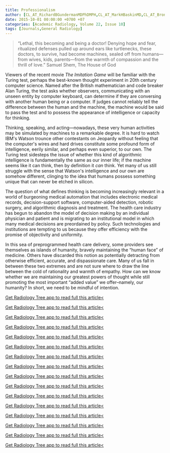 ```yaml
---
title: Professionalism
author: [CL_AT_RichardBGundermanMDPhDMPH,CL_AT_MarkHBaskinMD,CL_AT_BronPBrownMDMA]
date: 2015-10-01 00:00:00 +0700 +07
categories: [Academic Radiology, Volume 22, Issue 10]
tags: [Journals,General Radiology]
---
```

> “Lethal, this becoming and being a doctor! Denying hope and fear, ritualized defenses pulled up around ears like turtlenecks, these doctors, to survive, had become machines, sealed off from humans—from wives, kids, parents—from the warmth of compassion and the thrill of love.”  Samuel Shem, The House of God

Viewers of the recent movie _The Imitation Game_ will be familiar with the Turing test, perhaps the best-known thought experiment in 20th century computer science. Named after the British mathematician and code breaker Alan Turing, the test asks whether observers, communicating with an unseen entity by computer keyboard, can determine if they are conversing with another human being or a computer. If judges cannot reliably tell the difference between the human and the machine, the machine would be said to pass the test and to possess the appearance of intelligence or capacity for thinking.

Thinking, speaking, and acting—nowadays, these very human activities may be simulated by machines to a remarkable degree. It is hard to watch IBM's Watson trounce other contestants on Jeopardy without feeling that the computer's wires and hard drives constitute some profound form of intelligence, eerily similar, and perhaps even superior, to our own. The Turing test sidesteps the issue of whether this kind of algorithmic intelligence is fundamentally the same as our inner life; if the machine seems like it can think, then by definition it _can_ think. Yet many of us still struggle with the sense that Watson's intelligence and our own are somehow different, clinging to the idea that humans possess something unique that can never be etched in silicon.

The question of what defines thinking is becoming increasingly relevant in a world of burgeoning medical automation that includes electronic medical records, decision-support software, computer-aided detection, robotic surgery, and algorithmic diagnosis and treatment. The health care industry has begun to abandon the model of decision making by an individual physician and patient and is migrating to an institutional model in which many medical decisions are preordained by policy. Such technologies and institutions are tempting to us because they offer efficiency with the promise of objectivity and uniformity.

In this sea of preprogrammed health care delivery, some providers see themselves as islands of humanity, bravely maintaining the “human face” of medicine. Others have discarded this notion as potentially detracting from otherwise efficient, accurate, and dispassionate care. Many of us fall in between these two extremes and are not sure where to draw the line between the cold of rationality and warmth of empathy. How can we know whether we are maintaining our greatest powers of thought while still promoting the most important “added value” we offer–namely, our humanity? In short, we need to be mindful of intention.

[Get Radiology Tree app to read full this article<](https://clinicalpub.com/app)

[Get Radiology Tree app to read full this article<](https://clinicalpub.com/app)

[Get Radiology Tree app to read full this article<](https://clinicalpub.com/app)

[Get Radiology Tree app to read full this article<](https://clinicalpub.com/app)

[Get Radiology Tree app to read full this article<](https://clinicalpub.com/app)

[Get Radiology Tree app to read full this article<](https://clinicalpub.com/app)

[Get Radiology Tree app to read full this article<](https://clinicalpub.com/app)

[Get Radiology Tree app to read full this article<](https://clinicalpub.com/app)

[Get Radiology Tree app to read full this article<](https://clinicalpub.com/app)

[Get Radiology Tree app to read full this article<](https://clinicalpub.com/app)

[Get Radiology Tree app to read full this article<](https://clinicalpub.com/app)

[Get Radiology Tree app to read full this article<](https://clinicalpub.com/app)

[Get Radiology Tree app to read full this article<](https://clinicalpub.com/app)

[Get Radiology Tree app to read full this article<](https://clinicalpub.com/app)

[Get Radiology Tree app to read full this article<](https://clinicalpub.com/app)

[Get Radiology Tree app to read full this article<](https://clinicalpub.com/app)